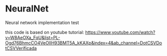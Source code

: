 # NeuralNet
Neural network implementation test

this code is based on youtube tutorial:
https://www.youtube.com/watch?v=W8AeOXa_FqU&list=PL-Ogd76BhmcCO4VeOlIH93BMT5A_kKAXp&index=4&ab_channel=DotCSVDotCSVVerificada
